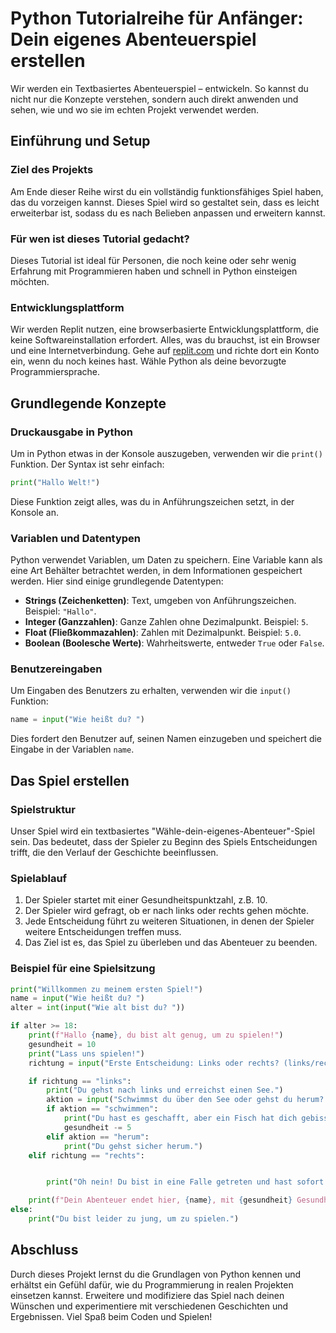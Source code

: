 # Python Tutorialreihe für Anfänger: Dein eigenes Abenteuerspiel erstellen

Wir werden ein Textbasiertes Abenteuerspiel – entwickeln. So kannst du nicht nur die Konzepte verstehen, sondern auch direkt anwenden und sehen, wie und wo sie im echten Projekt verwendet werden.

## Einführung und Setup

### Ziel des Projekts
Am Ende dieser Reihe wirst du ein vollständig funktionsfähiges Spiel haben, das du vorzeigen kannst. Dieses Spiel wird so gestaltet sein, dass es leicht erweiterbar ist, sodass du es nach Belieben anpassen und erweitern kannst.

### Für wen ist dieses Tutorial gedacht?
Dieses Tutorial ist ideal für Personen, die noch keine oder sehr wenig Erfahrung mit Programmieren haben und schnell in Python einsteigen möchten.

### Entwicklungsplattform
Wir werden Replit nutzen, eine browserbasierte Entwicklungsplattform, die keine Softwareinstallation erfordert. Alles, was du brauchst, ist ein Browser und eine Internetverbindung. Gehe auf [replit.com](https://replit.com) und richte dort ein Konto ein, wenn du noch keines hast. Wähle Python als deine bevorzugte Programmiersprache.

## Grundlegende Konzepte

### Druckausgabe in Python
Um in Python etwas in der Konsole auszugeben, verwenden wir die `print()` Funktion. Der Syntax ist sehr einfach:

```python
print("Hallo Welt!")
```

Diese Funktion zeigt alles, was du in Anführungszeichen setzt, in der Konsole an.

### Variablen und Datentypen
Python verwendet Variablen, um Daten zu speichern. Eine Variable kann als eine Art Behälter betrachtet werden, in dem Informationen gespeichert werden. Hier sind einige grundlegende Datentypen:

- **Strings (Zeichenketten)**: Text, umgeben von Anführungszeichen. Beispiel: `"Hallo"`.
- **Integer (Ganzzahlen)**: Ganze Zahlen ohne Dezimalpunkt. Beispiel: `5`.
- **Float (Fließkommazahlen)**: Zahlen mit Dezimalpunkt. Beispiel: `5.0`.
- **Boolean (Boolesche Werte)**: Wahrheitswerte, entweder `True` oder `False`.

### Benutzereingaben
Um Eingaben des Benutzers zu erhalten, verwenden wir die `input()` Funktion:

```python
name = input("Wie heißt du? ")
```

Dies fordert den Benutzer auf, seinen Namen einzugeben und speichert die Eingabe in der Variablen `name`.

## Das Spiel erstellen

### Spielstruktur
Unser Spiel wird ein textbasiertes "Wähle-dein-eigenes-Abenteuer"-Spiel sein. Das bedeutet, dass der Spieler zu Beginn des Spiels Entscheidungen trifft, die den Verlauf der Geschichte beeinflussen.

### Spielablauf
1. Der Spieler startet mit einer Gesundheitspunktzahl, z.B. 10.
2. Der Spieler wird gefragt, ob er nach links oder rechts gehen möchte.
3. Jede Entscheidung führt zu weiteren Situationen, in denen der Spieler weitere Entscheidungen treffen muss.
4. Das Ziel ist es, das Spiel zu überleben und das Abenteuer zu beenden.

### Beispiel für eine Spielsitzung
```python
print("Willkommen zu meinem ersten Spiel!")
name = input("Wie heißt du? ")
alter = int(input("Wie alt bist du? "))

if alter >= 18:
    print(f"Hallo {name}, du bist alt genug, um zu spielen!")
    gesundheit = 10
    print("Lass uns spielen!")
    richtung = input("Erste Entscheidung: Links oder rechts? (links/rechts) ")

    if richtung == "links":
        print("Du gehst nach links und erreichst einen See.")
        aktion = input("Schwimmst du über den See oder gehst du herum? (schwimmen/herum) ")
        if aktion == "schwimmen":
            print("Du hast es geschafft, aber ein Fisch hat dich gebissen. Du verlierst 5 Gesundheit.")
            gesundheit -= 5
        elif aktion == "herum":
            print("Du gehst sicher herum.")
    elif richtung == "rechts":


        print("Oh nein! Du bist in eine Falle getreten und hast sofort verloren.")

    print(f"Dein Abenteuer endet hier, {name}, mit {gesundheit} Gesundheitspunkten.")
else:
    print("Du bist leider zu jung, um zu spielen.")
```

## Abschluss
Durch dieses Projekt lernst du die Grundlagen von Python kennen und erhältst ein Gefühl dafür, wie du Programmierung in realen Projekten einsetzen kannst. Erweitere und modifiziere das Spiel nach deinen Wünschen und experimentiere mit verschiedenen Geschichten und Ergebnissen. Viel Spaß beim Coden und Spielen!
